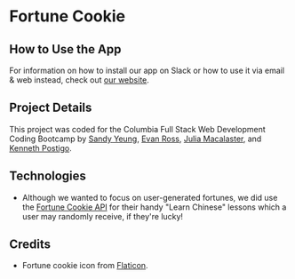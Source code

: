 # Fortune Cookie

## How to Use the App
For information on how to install our app on Slack or how to use it via email & web instead, check out [our website](https://fortune-cookie-bot.herokuapp.com).

## Project Details
This project was coded for the Columbia Full Stack Web Development Coding Bootcamp by [Sandy Yeung](), [Evan Ross](), [Julia Macalaster](), and [Kenneth Postigo]().

## Technologies
- Although we wanted to focus on user-generated fortunes, we did use the [Fortune Cookie API](http://fortunecookieapi.herokuapp.com/) for their handy "Learn Chinese" lessons which a user may randomly receive, if they're lucky!

## Credits
- Fortune cookie icon from [Flaticon](https://www.flaticon.com/free-icon/fortune-cookie_284776).
